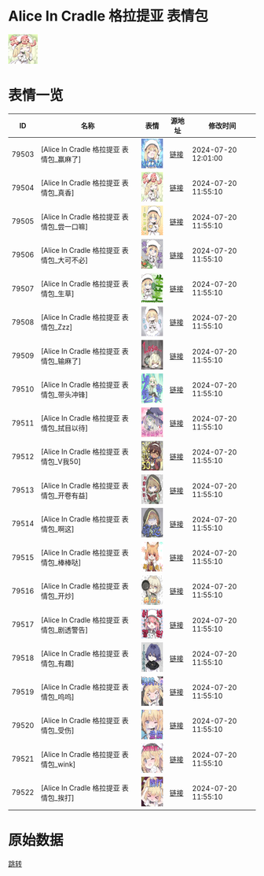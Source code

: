 # Alice In Cradle 格拉提亚 表情包

<img src="./cover.png" height="60" alt="cover" />

# 表情一览

|ID|名称|表情|源地址|修改时间|
|----|----|----|----|----|
|79503|[Alice In Cradle 格拉提亚 表情包_赢麻了]|<img src="./pic/079503_%5BAlice In Cradle 格拉提亚 表情包_赢麻了%5D.png" height="60" alt="赢麻了"/>|[链接](https://i0.hdslb.com/bfs/garb/16a4c4b6fc2c34c1b8fc9e98ade595406d2a062d.png)|2024-07-20 12:01:00|
|79504|[Alice In Cradle 格拉提亚 表情包_真香]|<img src="./pic/079504_%5BAlice In Cradle 格拉提亚 表情包_真香%5D.png" height="60" alt="真香"/>|[链接](https://i0.hdslb.com/bfs/garb/37cf2402bcff01f50c000ad5d9602c13765234f2.png)|2024-07-20 11:55:10|
|79505|[Alice In Cradle 格拉提亚 表情包_尝一口嘛]|<img src="./pic/079505_%5BAlice In Cradle 格拉提亚 表情包_尝一口嘛%5D.png" height="60" alt="尝一口嘛"/>|[链接](https://i0.hdslb.com/bfs/garb/a00b488cf596d8ee6257060535ff4538ee5c960a.png)|2024-07-20 11:55:10|
|79506|[Alice In Cradle 格拉提亚 表情包_大可不必]|<img src="./pic/079506_%5BAlice In Cradle 格拉提亚 表情包_大可不必%5D.png" height="60" alt="大可不必"/>|[链接](https://i0.hdslb.com/bfs/garb/0c14fe65590917386575aa47f8835f6e5dfdddcb.png)|2024-07-20 11:55:10|
|79507|[Alice In Cradle 格拉提亚 表情包_生草]|<img src="./pic/079507_%5BAlice In Cradle 格拉提亚 表情包_生草%5D.png" height="60" alt="生草"/>|[链接](https://i0.hdslb.com/bfs/garb/4fa6c2dd47aed2d48d93e66e994c1efc9b65aca5.png)|2024-07-20 11:55:10|
|79508|[Alice In Cradle 格拉提亚 表情包_Zzz]|<img src="./pic/079508_%5BAlice In Cradle 格拉提亚 表情包_Zzz%5D.png" height="60" alt="Zzz"/>|[链接](https://i0.hdslb.com/bfs/garb/b90e013d3350551db47b73160bf142db00d1b99c.png)|2024-07-20 11:55:10|
|79509|[Alice In Cradle 格拉提亚 表情包_输麻了]|<img src="./pic/079509_%5BAlice In Cradle 格拉提亚 表情包_输麻了%5D.png" height="60" alt="输麻了"/>|[链接](https://i0.hdslb.com/bfs/garb/2e7517a5cb2f93331988157bb74a5a0cf2cc752d.png)|2024-07-20 11:55:10|
|79510|[Alice In Cradle 格拉提亚 表情包_带头冲锋]|<img src="./pic/079510_%5BAlice In Cradle 格拉提亚 表情包_带头冲锋%5D.png" height="60" alt="带头冲锋"/>|[链接](https://i0.hdslb.com/bfs/garb/59222903b57d2609b4b4ed6cf03229a206249125.png)|2024-07-20 11:55:10|
|79511|[Alice In Cradle 格拉提亚 表情包_拭目以待]|<img src="./pic/079511_%5BAlice In Cradle 格拉提亚 表情包_拭目以待%5D.png" height="60" alt="拭目以待"/>|[链接](https://i0.hdslb.com/bfs/garb/8c800f66c691b099800eaa997ef895f30ad4070d.png)|2024-07-20 11:55:10|
|79512|[Alice In Cradle 格拉提亚 表情包_V我50]|<img src="./pic/079512_%5BAlice In Cradle 格拉提亚 表情包_V我50%5D.png" height="60" alt="V我50"/>|[链接](https://i0.hdslb.com/bfs/garb/d49fdf7b3ec96355ec240ec1d4ebbc5b0afd8bd7.png)|2024-07-20 11:55:10|
|79513|[Alice In Cradle 格拉提亚 表情包_开卷有益]|<img src="./pic/079513_%5BAlice In Cradle 格拉提亚 表情包_开卷有益%5D.png" height="60" alt="开卷有益"/>|[链接](https://i0.hdslb.com/bfs/garb/801f24e62fcc90db5d9dfbf8751db0c876805d40.png)|2024-07-20 11:55:10|
|79514|[Alice In Cradle 格拉提亚 表情包_啊这]|<img src="./pic/079514_%5BAlice In Cradle 格拉提亚 表情包_啊这%5D.png" height="60" alt="啊这"/>|[链接](https://i0.hdslb.com/bfs/garb/0b627b319612eaf2dc85fea1c575b2afa5a5f6be.png)|2024-07-20 11:55:10|
|79515|[Alice In Cradle 格拉提亚 表情包_棒棒哒]|<img src="./pic/079515_%5BAlice In Cradle 格拉提亚 表情包_棒棒哒%5D.png" height="60" alt="棒棒哒"/>|[链接](https://i0.hdslb.com/bfs/garb/1e92b74ef33835a27cc67088851ec01d06c2f613.png)|2024-07-20 11:55:10|
|79516|[Alice In Cradle 格拉提亚 表情包_开炒]|<img src="./pic/079516_%5BAlice In Cradle 格拉提亚 表情包_开炒%5D.png" height="60" alt="开炒"/>|[链接](https://i0.hdslb.com/bfs/garb/20bbf2224018ed5a429e947dd50114f8fcb3a6d1.png)|2024-07-20 11:55:10|
|79517|[Alice In Cradle 格拉提亚 表情包_剧透警告]|<img src="./pic/079517_%5BAlice In Cradle 格拉提亚 表情包_剧透警告%5D.png" height="60" alt="剧透警告"/>|[链接](https://i0.hdslb.com/bfs/garb/e34d9c9aca71e0447b63ab6b91d09f3ca5bf33b0.png)|2024-07-20 11:55:10|
|79518|[Alice In Cradle 格拉提亚 表情包_有趣]|<img src="./pic/079518_%5BAlice In Cradle 格拉提亚 表情包_有趣%5D.png" height="60" alt="有趣"/>|[链接](https://i0.hdslb.com/bfs/garb/9385620dcb5641b7b1f5f1f8b856a9e00fa9bca6.png)|2024-07-20 11:55:10|
|79519|[Alice In Cradle 格拉提亚 表情包_呜呜]|<img src="./pic/079519_%5BAlice In Cradle 格拉提亚 表情包_呜呜%5D.png" height="60" alt="呜呜"/>|[链接](https://i0.hdslb.com/bfs/garb/3edf3fd650ed265b478e91dda5d26d98db12a693.png)|2024-07-20 11:55:10|
|79520|[Alice In Cradle 格拉提亚 表情包_受伤]|<img src="./pic/079520_%5BAlice In Cradle 格拉提亚 表情包_受伤%5D.png" height="60" alt="受伤"/>|[链接](https://i0.hdslb.com/bfs/garb/2b49ed54dba5cf8c23602c591527d44150359a37.png)|2024-07-20 11:55:10|
|79521|[Alice In Cradle 格拉提亚 表情包_wink]|<img src="./pic/079521_%5BAlice In Cradle 格拉提亚 表情包_wink%5D.png" height="60" alt="wink"/>|[链接](https://i0.hdslb.com/bfs/garb/34f2c22815d30d2a71a7d708b35d5b5d0af557cc.png)|2024-07-20 11:55:10|
|79522|[Alice In Cradle 格拉提亚 表情包_挨打]|<img src="./pic/079522_%5BAlice In Cradle 格拉提亚 表情包_挨打%5D.png" height="60" alt="挨打"/>|[链接](https://i0.hdslb.com/bfs/garb/68199bcbdf868889428fc18d61d38316bc2108ba.png)|2024-07-20 11:55:10|

# 原始数据

[跳转](./raw.json)


